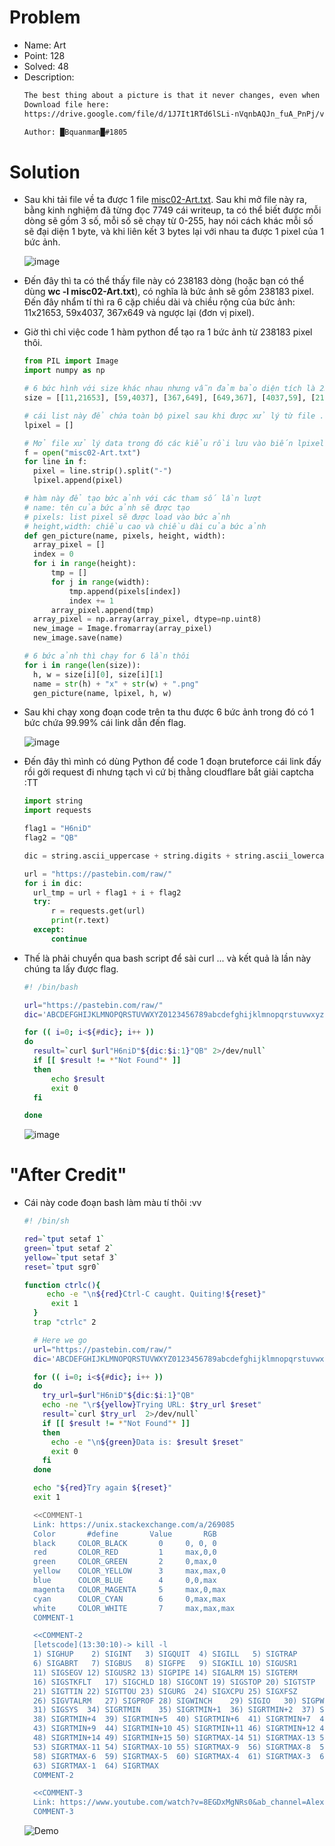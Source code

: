 # Problem
- Name: Art
- Point: 128
- Solved: 48
- Description:
  ```sh
  The best thing about a picture is that it never changes, even when the people in it do, or when it is zoomed in
  Download file here:
  https://drive.google.com/file/d/1J7It1RTd6lSLi-nVqnbAQJn_fuA_PnPj/view?usp=sharing

  Author: █Bquanman█#1805
  ```

# Solution
- Sau khi tải file về  ta được 1 file [misc02-Art.txt](challenge/misc02-Art.txt). Sau khi mở file này ra, bằng kinh nghiệm đã từng đọc 7749 cái writeup, ta có thể  biết được mỗi dòng sẽ gồm 3 số, mỗi số sẽ chạy từ 0-255, hay nói cách khác mỗi số sẽ đại diện 1 byte, và khi liên kết 3 bytes lại với nhau ta được 1 pixel của 1 bức ảnh.

    ![image](tmp/picb1.png)

- Đến đây thì ta có thể thấy file này có 238183 dòng (hoặc bạn có thể dùng **wc -l misc02-Art.txt**), có nghĩa là bức ảnh sẽ gồm 238183 pixel. Đến đây nhẩm tí thì ra 6 cặp chiều dài và chiều rộng của bức ảnh: 11x21653, 59x4037, 367x649 và ngược lại (đơn vị pixel).
- Giờ thì chỉ việc code 1 hàm python để  tạo ra 1 bức ảnh từ 238183 pixel thôi.
  ```python
  from PIL import Image
  import numpy as np

  # 6 bức hình với size khác nhau nhưng vẫn đảm bảo diện tích là 238183
  size = [[11,21653], [59,4037], [367,649], [649,367], [4037,59], [21653,11]]

  # cái list này để chứa toàn bộ pixel sau khi được xử lý từ file .txt
  lpixel = []

  # Mở file xử lý data trong đó các kiểu rồi lưu vào biến lpixel
  f = open("misc02-Art.txt")
  for line in f:
  	pixel = line.strip().split("-")
  	lpixel.append(pixel)

  # hàm này để tạo bức ảnh với các tham số lần lượt
  # name: tên của bức ảnh sẽ được tạo
  # pixels: list pixel sẽ được load vào bức ảnh
  # height,width: chiều cao và chiều dài của bức ảnh
  def gen_picture(name, pixels, height, width):
  	array_pixel = []
  	index = 0
  	for i in range(height):
  		tmp = []
  		for j in range(width):
  			tmp.append(pixels[index])
  			index += 1
  		array_pixel.append(tmp)
  	array_pixel = np.array(array_pixel, dtype=np.uint8)
  	new_image = Image.fromarray(array_pixel)
  	new_image.save(name)

  # 6 bức ảnh thì chạy for 6 lần thôi
  for i in range(len(size)):
  	h, w = size[i][0], size[i][1]
  	name = str(h) + "x" + str(w) + ".png"
  	gen_picture(name, lpixel, h, w)

  ```

- Sau khi chạy xong đoạn code trên ta thu được 6 bức ảnh trong đó có 1 bức chứa 99.99% cái link dẫn đến flag.

  ![image](tmp/picb2.png)

- Đến đây thì mình có dùng Python để code 1 đoạn bruteforce cái link đấy rồi gởi request đi nhưng tạch vì cứ bị thằng cloudflare bắt giải captcha :TT

  ```python
  import string
  import requests

  flag1 = "H6niD"
  flag2 = "QB"

  dic = string.ascii_uppercase + string.digits + string.ascii_lowercase

  url = "https://pastebin.com/raw/"
  for i in dic:
  	url_tmp = url + flag1 + i + flag2
  	try:
  		r = requests.get(url)
  		print(r.text)
  	except:
  		continue

  ```

- Thế là phải chuyển qua bash script để sài curl ... và kết quả là lần này chúng ta lấy được flag.
  ```sh
  #! /bin/bash

  url="https://pastebin.com/raw/"
  dic='ABCDEFGHIJKLMNOPQRSTUVWXYZ0123456789abcdefghijklmnopqrstuvwxyz'

  for (( i=0; i<${#dic}; i++ ))
  do
    result=`curl $url"H6niD"${dic:$i:1}"QB" 2>/dev/null`
    if [[ $result != *"Not Found"* ]]
    then
    	echo $result
    	exit 0
    fi

  done

  ```

  ![image](tmp/picb3.png)

# "After Credit"
- Cái này code đoạn bash làm màu tí thôi :vv

  ```sh
  #! /bin/sh

  red=`tput setaf 1`
  green=`tput setaf 2`
  yellow=`tput setaf 3`
  reset=`tput sgr0`

  function ctrlc(){
	   echo -e "\n${red}Ctrl-C caught. Quiting!${reset}"
	    exit 1
    }
    trap "ctrlc" 2

    # Here we go
    url="https://pastebin.com/raw/"
    dic='ABCDEFGHIJKLMNOPQRSTUVWXYZ0123456789abcdefghijklmnopqrstuvwxyz'

    for (( i=0; i<${#dic}; i++ ))
    do
      try_url=$url"H6niD"${dic:$i:1}"QB"
      echo -ne "\r${yellow}Trying URL: $try_url $reset"
      result=`curl $try_url  2>/dev/null`
      if [[ $result != *"Not Found"* ]]
      then
        echo -e "\n${green}Data is: $result $reset"
        exit 0
      fi
    done

    echo "${red}Try again ${reset}"
    exit 1

    <<COMMENT-1
    Link: https://unix.stackexchange.com/a/269085
    Color       #define       Value       RGB
    black     COLOR_BLACK       0     0, 0, 0
    red       COLOR_RED         1     max,0,0
    green     COLOR_GREEN       2     0,max,0
    yellow    COLOR_YELLOW      3     max,max,0
    blue      COLOR_BLUE        4     0,0,max
    magenta   COLOR_MAGENTA     5     max,0,max
    cyan      COLOR_CYAN        6     0,max,max
    white     COLOR_WHITE       7     max,max,max
    COMMENT-1

    <<COMMENT-2
    [letscode](13:30:10)-> kill -l
    1) SIGHUP	 2) SIGINT	 3) SIGQUIT	 4) SIGILL	 5) SIGTRAP
    6) SIGABRT	 7) SIGBUS	 8) SIGFPE	 9) SIGKILL	10) SIGUSR1
    11) SIGSEGV	12) SIGUSR2	13) SIGPIPE	14) SIGALRM	15) SIGTERM
    16) SIGSTKFLT	17) SIGCHLD	18) SIGCONT	19) SIGSTOP	20) SIGTSTP
    21) SIGTTIN	22) SIGTTOU	23) SIGURG	24) SIGXCPU	25) SIGXFSZ
    26) SIGVTALRM	27) SIGPROF	28) SIGWINCH	29) SIGIO	30) SIGPWR
    31) SIGSYS	34) SIGRTMIN	35) SIGRTMIN+1	36) SIGRTMIN+2	37) SIGRTMIN+3
    38) SIGRTMIN+4	39) SIGRTMIN+5	40) SIGRTMIN+6	41) SIGRTMIN+7	42) SIGRTMIN+8
    43) SIGRTMIN+9	44) SIGRTMIN+10	45) SIGRTMIN+11	46) SIGRTMIN+12	47) SIGRTMIN+13
    48) SIGRTMIN+14	49) SIGRTMIN+15	50) SIGRTMAX-14	51) SIGRTMAX-13	52) SIGRTMAX-12
    53) SIGRTMAX-11	54) SIGRTMAX-10	55) SIGRTMAX-9	56) SIGRTMAX-8	57) SIGRTMAX-7
    58) SIGRTMAX-6	59) SIGRTMAX-5	60) SIGRTMAX-4	61) SIGRTMAX-3	62) SIGRTMAX-2
    63) SIGRTMAX-1	64) SIGRTMAX
    COMMENT-2

    <<COMMENT-3
    Link: https://www.youtube.com/watch?v=8EGDxMgNRs0&ab_channel=AlexLynd
    COMMENT-3

    ```

    ![Demo](https://asciinema.org/a/Q77toB3tJwg5uk5Vnu5Kw4LZ4)
